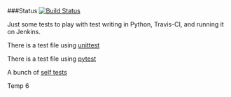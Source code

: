 ###Status
[![Build Status](https://travis-ci.org/szabgab/test-python.png)](https://travis-ci.org/szabgab/test-python)

Just some tests to play with test writing in Python, Travis-CI, and running it on Jenkins.

There is a test file using [unittest](my/tests/test_with_unittest.py)

There is a test file using [pytest](my/tests/test_with_pytest.py)

A bunch of [self tests](tests/test_me.py)

Temp 6
